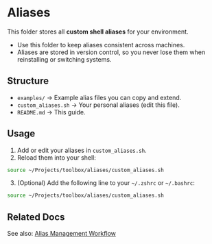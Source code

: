 # Aliases

This folder stores all **custom shell aliases** for your environment.

- Use this folder to keep aliases consistent across machines.
- Aliases are stored in version control, so you never lose them when reinstalling or switching systems.

## Structure

- `examples/` → Example alias files you can copy and extend.
- `custom_aliases.sh` → Your personal aliases (edit this file).
- `README.md` → This guide.

## Usage

1. Add or edit your aliases in `custom_aliases.sh`.
2. Reload them into your shell:

```bash
source ~/Projects/toolbox/aliases/custom_aliases.sh
```

3. (Optional) Add the following line to your `~/.zshrc` or `~/.bashrc`:

```bash
source ~/Projects/toolbox/aliases/custom_aliases.sh
```

## Related Docs

See also: [Alias Management Workflow](../docs/workflows/alias_management.md)
